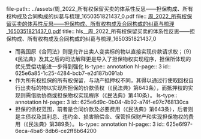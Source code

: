 file-path:: ../assets/周_2022_所有权保留买卖的体系性反思——担保构成、所有权构成及合同构成的纠葛与梳理_1650351821437_0.pdf
file:: [周_2022_所有权保留买卖的体系性反思——担保构成、所有权构成及合同构成的纠葛与梳理_1650351821437_0.pdf](../assets/周_2022_所有权保留买卖的体系性反思——担保构成、所有权构成及合同构成的纠葛与梳理_1650351821437_0.pdf)
title:: hls__周_2022_所有权保留买卖的体系性反思——担保构成、所有权构成及合同构成的纠葛与梳理_1650351821437_0

- 而我国原《合同法》则是允许出卖人变卖标的物以直接实现价款请求权；〔9〕《民法典》及其之后的司法解释更是导入了担保物权实现程序，担保所体现的优先受偿功能进一步得到强化
  ls-type:: annotation
  hl-page:: 3
  id:: 625e6a85-1c25-4284-bcb7-e2d187b091ab
- 作为所有权担保的所有权保留，与动产抵押权不同，其得以通过行使取回权自行出卖标的物以实现所担保的价款债权（《民法典》第643条），而抵押权的实现则需借助协商或担保物权实现程序（《民法典》第410条）。
  ls-type:: annotation
  hl-page:: 3
  id:: 625e6d9c-0b04-4b92-a74f-e97c768130ca
- 担保的债权范围，前者是合同价款及必要费用（《民法典》第643条），后者则是主债权及其利息、违约金、损害赔偿金、保管担保财产和实现担保物权的费用（《民法典》第389条）。
  ls-type:: annotation
  hl-page:: 3
  id:: 625e6f97-6eca-4ba6-8db6-ce2ff8b64200